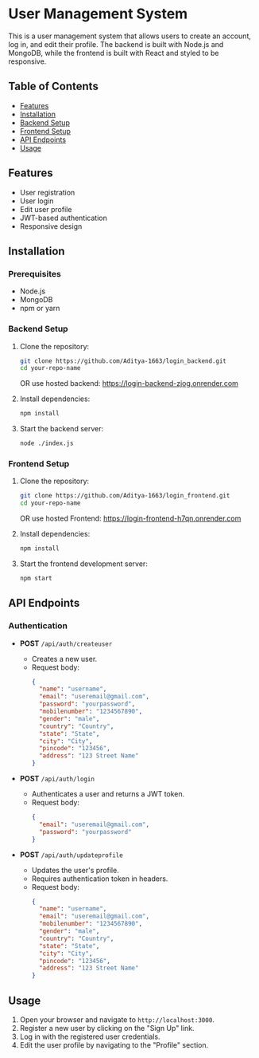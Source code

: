 
# User Management System

This is a user management system that allows users to create an account, log in, and edit their profile. The backend is built with Node.js and MongoDB, while the frontend is built with React and styled to be responsive.

## Table of Contents

- [Features](#features)
- [Installation](#installation)
- [Backend Setup](#backend-setup)
- [Frontend Setup](#frontend-setup)
- [API Endpoints](#api-endpoints)
- [Usage](#usage)


## Features

- User registration
- User login
- Edit user profile
- JWT-based authentication
- Responsive design

## Installation

### Prerequisites

- Node.js
- MongoDB
- npm or yarn

### Backend Setup

1. Clone the repository:

    ```bash
    git clone https://github.com/Aditya-1663/login_backend.git
   cd your-repo-name
    ```
      OR use hosted backend:
      https://login-backend-zjog.onrender.com


2. Install dependencies:

    ```bash
    npm install
    ```



3. Start the backend server:

    ```bash
    node ./index.js
    ```

### Frontend Setup


1. Clone the repository:

    ```bash
    git clone https://github.com/Aditya-1663/login_frontend.git
    cd your-repo-name
    ```
      OR use hosted Frontend:
      https://login-frontend-h7qn.onrender.com


2. Install dependencies:

    ```bash
    npm install
    ```

3. Start the frontend development server:

    ```bash
    npm start
    ```

## API Endpoints

### Authentication

- **POST** `/api/auth/createuser`
  - Creates a new user.
  - Request body:
    ```json
    {
      "name": "username",
      "email": "useremail@gmail.com",
      "password": "yourpassword",
      "mobilenumber": "1234567890",
      "gender": "male",
      "country": "Country",
      "state": "State",
      "city": "City",
      "pincode": "123456",
      "address": "123 Street Name"
    }
    ```

- **POST** `/api/auth/login`
  - Authenticates a user and returns a JWT token.
  - Request body:
    ```json
    {
      "email": "useremail@gmail.com",
      "password": "yourpassword"
    }
    ```

- **POST** `/api/auth/updateprofile`
  - Updates the user's profile.
  - Requires authentication token in headers.
  - Request body:
    ```json
    {
      "name": "username",
      "email": "useremail@gmail.com",
      "mobilenumber": "1234567890",
      "gender": "male",
      "country": "Country",
      "state": "State",
      "city": "City",
      "pincode": "123456",
      "address": "123 Street Name"
    }
    ```

## Usage

1. Open your browser and navigate to `http://localhost:3000`.
2. Register a new user by clicking on the "Sign Up" link.
3. Log in with the registered user credentials.
4. Edit the user profile by navigating to the "Profile" section.

